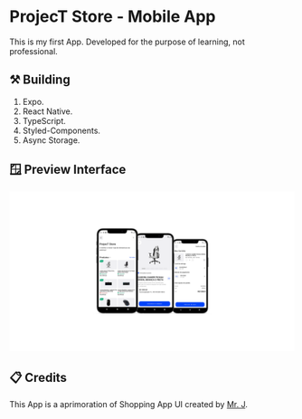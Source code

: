 # ProjecT Store - Mobile App

This is my first App. Developed for the purpose of learning, not professional.

## ⚒️ Building

1. Expo.
2. React Native.
3. TypeScript.
4. Styled-Components.
3. Async Storage.

## 🪟 Preview Interface

![Preview](/assets/preview.png)


## 📋 Credits

This App is a aprimoration of Shopping App UI created by [Mr. J](https://youtu.be/Om3f-tT8Kfs).
